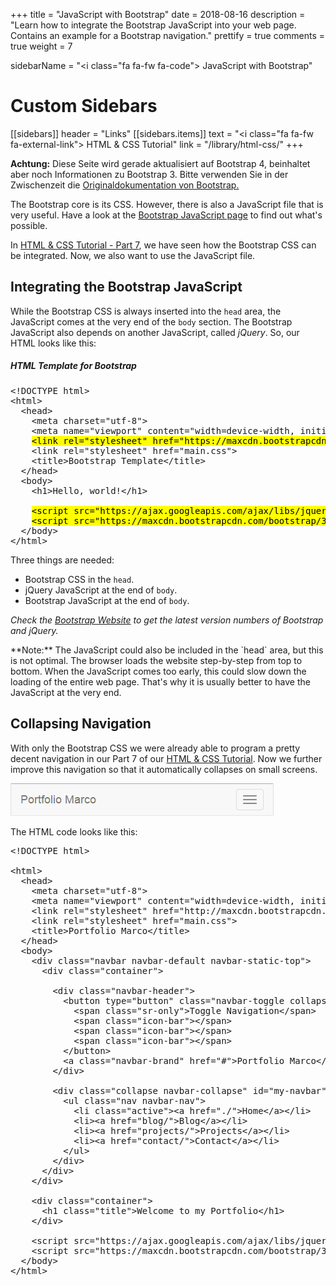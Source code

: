 +++
title = "JavaScript with Bootstrap"
date = 2018-08-16
description = "Learn how to integrate the Bootstrap JavaScript into your web page. Contains an example for a Bootstrap navigation."
prettify = true
comments = true
weight = 7

sidebarName = "<i class=\"fa fa-fw fa-code\"></i> JavaScript with Bootstrap"

# Custom Sidebars
[[sidebars]]
header = "Links"
[[sidebars.items]]
text = "<i class=\"fa fa-fw fa-external-link\"></i> HTML & CSS Tutorial"
link = "/library/html-css/"
+++

<div class="alert alert-danger">
<strong>Achtung:</strong> Diese Seite wird gerade aktualisiert auf Bootstrap 4, beinhaltet aber noch Informationen zu Bootstrap 3. Bitte verwenden Sie in der Zwischenzeit die <a class="alert-link" target="_blank" href="https://getbootstrap.com/">Originaldokumentation von Bootstrap.</a> 
</div>

The Bootstrap core is its CSS. However, there is also a JavaScript file that is very useful. Have a look at the [Bootstrap JavaScript page](http://getbootstrap.com/javascript/) to find out what's possible.

In [HTML & CSS Tutorial - Part 7](/library/html-css/part7/), we have seen how the Bootstrap CSS can be integrated. Now, we also want to use the JavaScript file.


## Integrating the Bootstrap JavaScript

While the Bootstrap CSS is always inserted into the `head` area, the JavaScript comes at the very end of the `body` section. The Bootstrap JavaScript also depends on another JavaScript, called *jQuery*. So, our HTML looks like this:

##### HTML Template for Bootstrap

<pre class="prettyprint lang-html">
&lt;!DOCTYPE html>
&lt;html>
  &lt;head>
    &lt;meta charset="utf-8">
    &lt;meta name="viewport" content="width=device-width, initial-scale=1">
    <mark>&lt;link rel="stylesheet" href="https://maxcdn.bootstrapcdn.com/bootstrap/3.3.4/css/bootstrap.min.css"></mark>
    &lt;link rel="stylesheet" href="main.css">
    &lt;title>Bootstrap Template&lt;/title>
  &lt;/head>
  &lt;body>
    &lt;h1>Hello, world!&lt;/h1>

    <mark>&lt;script src="https://ajax.googleapis.com/ajax/libs/jquery/1.11.2/jquery.min.js">&lt;/script></mark>
    <mark>&lt;script src="https://maxcdn.bootstrapcdn.com/bootstrap/3.3.4/js/bootstrap.min.js">&lt;/script></mark>
  &lt;/body>
&lt;/html>
</pre>

Three things are needed:

* Bootstrap CSS in the `head`.
* jQuery JavaScript at the end of `body`.
* Bootstrap JavaScript at the end of `body`.

*Check the [Bootstrap Website](http://getbootstrap.com/getting-started/) to get the latest version numbers of Bootstrap and jQuery.*


<div class="alert alert-info">
  **Note:** The JavaScript could also be included in the `head` area, but this is not optimal. The browser loads the website step-by-step from top to bottom. When the JavaScript comes too early, this could slow down the loading of the entire web page. That's why it is usually better to have the JavaScript at the very end.
</div>


## Collapsing Navigation

With only the Bootstrap CSS we were already able to program a pretty decent navigation in our Part 7 of our [HTML & CSS Tutorial](/library/html-css/part7#navigation-with-bootstrap). Now we further improve this navigation so that it automatically collapses on small screens.

![Navigation collapsed](navigation-collapsed.png)

The HTML code looks like this:

<pre class="prettyprint lang-html">
&lt;!DOCTYPE html>

&lt;html>
  &lt;head>
    &lt;meta charset="utf-8">
    &lt;meta name="viewport" content="width=device-width, initial-scale=1">
    &lt;link rel="stylesheet" href="http://maxcdn.bootstrapcdn.com/bootstrap/3.3.4/css/bootstrap.min.css">
    &lt;link rel="stylesheet" href="main.css">
    &lt;title>Portfolio Marco&lt;/title>
  &lt;/head>
  &lt;body>
    &lt;div class="navbar navbar-default navbar-static-top">
      &lt;div class="container">
        
        &lt;div class="navbar-header">
          &lt;button type="button" class="navbar-toggle collapsed" data-toggle="collapse" data-target="#my-navbar">
            &lt;span class="sr-only">Toggle Navigation&lt;/span>
            &lt;span class="icon-bar">&lt;/span>
            &lt;span class="icon-bar">&lt;/span>
            &lt;span class="icon-bar">&lt;/span>
          &lt;/button>
          &lt;a class="navbar-brand" href="#">Portfolio Marco&lt;/a>
        &lt;/div>
        
        &lt;div class="collapse navbar-collapse" id="my-navbar">
          &lt;ul class="nav navbar-nav">
            &lt;li class="active">&lt;a href="./">Home&lt;/a>&lt;/li>
            &lt;li>&lt;a href="blog/">Blog&lt;/a>&lt;/li>
            &lt;li>&lt;a href="projects/">Projects&lt;/a>&lt;/li>
            &lt;li>&lt;a href="contact/">Contact&lt;/a>&lt;/li>
          &lt;/ul>
        &lt;/div>
      &lt;/div>
    &lt;/div>
    
    &lt;div class="container">
      &lt;h1 class="title">Welcome to my Portfolio&lt;/h1>
    &lt;/div>
    
    &lt;script src="https://ajax.googleapis.com/ajax/libs/jquery/1.11.2/jquery.min.js">&lt;/script>
    &lt;script src="https://maxcdn.bootstrapcdn.com/bootstrap/3.3.4/js/bootstrap.min.js">&lt;/script>
  &lt;/body>
&lt;/html>
</pre>



